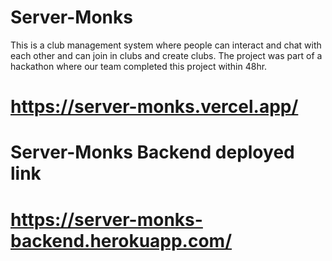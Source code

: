 # Server-Monks

This is a club management system where people can interact and chat with each other and can join in clubs and create clubs. The project was part of a hackathon where our team completed this project within 48hr.

# https://server-monks.vercel.app/

# Server-Monks Backend deployed link

# https://server-monks-backend.herokuapp.com/

